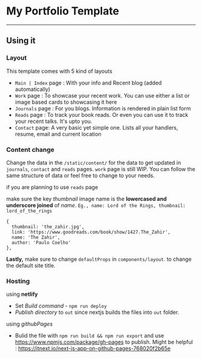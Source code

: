 # My Portfolio Template


---

## Using it


### Layout

This template comes with 5 kind of layouts

- `Main | Index` page : With your info and Recent blog (added automatically)
- `Work` page : To showcase your recent work. You can use either a list or image based cards to showcasing it here
- `Journals` page : For you blogs. Information is rendered in plain list form
- `Reads` page : To track your book reads. Or even you can use it to track your recent talks. It's upto you.
- `Contact` page: A very basic yet simple one. Lists all your handlers, resume, email and current location

### Content change

Change the data in the `/static/content/` for the data to get updated in `journals`, `contact` and `reads` pages. `work` page is still WIP.
You can follow the same structure of data or feel free to change to your needs.

if you are planning to use `reads` page

make sure the key *thumbnail* image name is the **lowercased and underscore joined** of *name*.
`Eg., name: Lord of the Rings, thumbnail: lord_of_the_rings`
```
{
  thumbnail: 'the_zahir.jpg',
  link: 'https://www.goodreads.com/book/show/1427.The_Zahir',
  name: 'The Zahir',
  author: 'Paulo Coelho'
},
```

**Lastly,** make sure to change `defaultProps` in `components/layout`. to change the default site title.

### Hosting

using **netlify**
- Set *Build command* - `npm run deploy`
- *Publish directory* to `out` since nextjs builds the files into `out` folder.

using *githubPages*
- Bulid the file with `npm run build && npm run export` and use https://www.npmjs.com/package/gh-pages to publish. Might be helpful : https://itnext.io/next-js-app-on-github-pages-768020f2b65e

